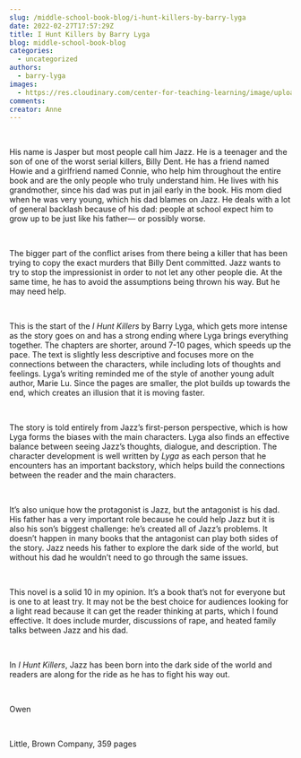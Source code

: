 ```yaml
---
slug: /middle-school-book-blog/i-hunt-killers-by-barry-lyga
date: 2022-02-27T17:57:29Z
title: I Hunt Killers by Barry Lyga
blog: middle-school-book-blog
categories:
  - uncategorized
authors:
  - barry-lyga
images:
  - https://res.cloudinary.com/center-for-teaching-learning/image/upload/v1659658787/I-Hunt-Killers.jpeg.jpg
comments:
creator: Anne
---
```


<div class="wp-block-image"><figure class="alignleft size-large is-resized"/></div>
<!-- /wp:image --><br /><!-- wp:paragraph -->
<p>His name is Jasper but most people call him Jazz. He is a teenager and the son of one of the worst serial killers, Billy Dent. He has a friend named Howie and a girlfriend named Connie, who help him throughout the entire book and are the only people who truly understand him. He lives with his grandmother, since his dad was put in jail early in the book. His mom died when he was very young, which his dad blames on Jazz. He deals with a lot of general backlash because of his dad: people at school expect him to grow up to be just like his father— or possibly worse.</p>
<!-- /wp:paragraph --><br /><!-- wp:paragraph -->
<p>The bigger part of the conflict arises from there being a killer that has been trying to copy the exact murders that Billy Dent committed. Jazz wants to try to stop the impressionist in order to not let any other people die. At the same time, he has to avoid the assumptions being thrown his way. But he may need help.</p>
<!-- /wp:paragraph --><br /><!-- wp:paragraph -->
<p>This is the start of the <em>I Hunt Killers </em>by Barry Lyga, which gets more intense as the story goes on and has a strong ending where Lyga brings everything together. The chapters are shorter, around 7-10 pages, which speeds up the pace. The text is slightly less descriptive and focuses more on the connections between the characters, while including lots of thoughts and feelings. Lyga’s writing reminded me of the style of another young adult author, Marie Lu. Since the pages are smaller, the plot builds up towards the end, which creates an illusion that it is moving faster.</p>
<!-- /wp:paragraph --><br /><!-- wp:paragraph -->
<p>The story is told entirely from Jazz’s first-person perspective, which is how Lyga forms the biases with the main characters. Lyga also finds an effective balance between seeing Jazz’s thoughts, dialogue, and description. The character development is well written by <em>Lyga</em> as each person that he encounters has an important backstory, which helps build the connections between the reader and the main characters.</p>
<!-- /wp:paragraph --><br /><!-- wp:paragraph -->
<p>It’s also unique how the protagonist is Jazz, but the antagonist is his dad. His father has a very important role because he could help Jazz but it is also his son’s biggest challenge: he’s created all of Jazz’s problems. It doesn’t happen in many books that the antagonist can play both sides of the story. Jazz needs his father to explore the dark side of the world, but without his dad he wouldn’t need to go through the same issues. </p>
<!-- /wp:paragraph --><br /><!-- wp:paragraph -->
<p>This novel is a solid 10 in my opinion. It’s a book that’s not for everyone but is one to at least try. It may not be the best choice for audiences looking for a light read because it can get the reader thinking at parts, which I found effective. It does include murder, discussions of rape, and heated family talks between Jazz and his dad. </p>
<!-- /wp:paragraph --><br /><!-- wp:paragraph -->
<p>In<em> I Hunt Killers</em>, Jazz has been born into the dark side of the world and readers are along for the ride as he has to fight his way out. </p>
<!-- /wp:paragraph --><br /><!-- wp:paragraph -->
<p>Owen</p>
<!-- /wp:paragraph --><br /><!-- wp:paragraph -->
<p>Little, Brown Company, 359 pages</p>
<!-- /wp:paragraph -->
